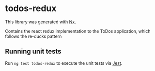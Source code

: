 # todos-redux

This library was generated with [Nx](https://nx.dev).

Contains the react redux implementation to the ToDos application, which follows the re-ducks pattern

## Running unit tests

Run `ng test todos-redux` to execute the unit tests via [Jest](https://jestjs.io).
